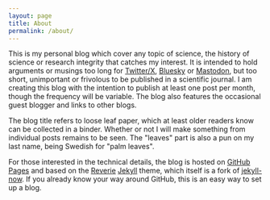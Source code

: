 ```yaml
---
layout: page
title: About
permalink: /about/
---
```


This is my personal blog which cover any topic of science, the history of science or research integrity that catches my interest. It is intended to hold arguments or musings too long for [Twitter/X](https://x.com/MagnusPalmblad), [Bluesky](https://bsky.app/profile/magnuspalmblad.bsky.social) or [Mastodon](https://fediscience.org/web/@magnuspalmblad), but too short, unimportant or frivolous to be published in a scientific journal. I am creating this blog with the intention to publish at least one post per month, though the frequency will be variable. The blog also features the occasional guest blogger and links to other blogs.

The blog title refers to loose leaf paper, which at least older readers know can be collected in a binder. Whether or not I will make something from individual posts remains to be seen. The "leaves" part is also a pun on my last name, being Swedish for "palm leaves".

For those interested in the technical details, the blog is hosted on [GitHub Pages](https://pages.github.com/) and based on the [Reverie](https://github.com/amitmerchant1990/reverie) [Jekyll](https://jekyllrb.com/) theme, which itself is a fork of [jekyll-now](https://github.com/barryclark/jekyll-now). If you already know your way around GitHub, this is an easy way to set up a blog.
&nbsp;  
&nbsp;  
&nbsp;
